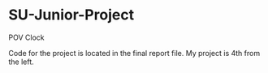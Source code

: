 # SU-Junior-Project
POV Clock


Code for the project is located in the final report file.
My project is 4th from the left.
